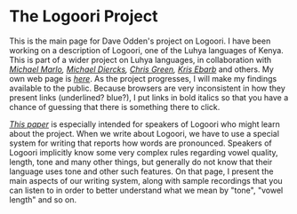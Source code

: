 # The Logoori Project

This is the main page for Dave Odden's project on Logoori. I have been working on a description of Logoori, one of the Luhya languages of Kenya. This is part of a wider project on Luhya languages, in collaboration with *_[Michael Marlo](https://sites.google.com/site/michaelrmarlo/), [Michael Diercks](http://pages.pomona.edu/~mjd14747/index.html), [Chris Green](http://thecollege.syr.edu/people/faculty/pages/lang/green-christopher.html), [Kris Ebarb](https://sites.google.com/site/kjebarb/)_* and others. My own web page is _*[here](https://sites.google.com/view/oddenlinguistics/home)*_. As the project progresses, I will make my findings available to the public. Because browsers are very inconsistent in how they present links (underlined? blue?), I put links in  bold italics so that you have a chance of guessing that there is something there to click.

_*[This paper](https://logoori.github.io/LogWrit2.html)*_ is especially intended for speakers of Logoori who might learn about the project. When we write about Logoori, we have to use a special system for writing that reports how words are pronounced. Speakers of Logoori implicitly know some very complex rules regarding vowel quality, length, tone and many other things, but generally do not know that their language uses tone and other such features. On that page, I present the main aspects of our writing system, along with sample recordings that you can listen to in order to better understand what we mean by "tone", "vowel length" and so on.



